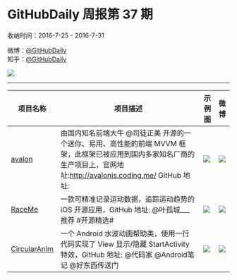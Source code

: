 # GitHubDaily 周报第 37 期

收纳时间：2016-7-25 - 2016-7-31

微博：[@GitHubDaily](https://weibo.com/GitHubDaily)    
知乎：[@GitHubDaily](https://www.zhihu.com/people/githubdaily)

![](https://raw.githubusercontent.com/GitHubDaily/GitHubDaily/master/assets/weixin.png)

---

项目名称 | 项目描述 | 示例图 | 微博
--- | --- | --- | ---
[avalon](status.github_url) | 由国内知名前端大牛 @司徒正美 开源的一个迷你、易用、高性能的前端 MVVM 框架，此框架已被应用到国内多家知名厂商的生产项目上，官网地址:http://avalonjs.coding.me/ GitHub 地址: | ![](http://ww2.sinaimg.cn/large/006fiYtfgw1f6b404ihlnj311g0lygo0.jpg) | [![](https://raw.githubusercontent.com/GitHubDaily/GitHubDaily/master/assets/sina_logo.png)](https://weibo.com/5722964389/E182W5Yb5)
[RaceMe](status.github_url) | 一款可精准记录运动数据，追踪运动趋势的 iOS 开源应用，GitHub 地址: @叶孤城___ 推荐 #开源精选# | ![](http://ww2.sinaimg.cn/large/006fiYtfjw1f68r4253bcj31kw11g48e.jpg) | [![](https://raw.githubusercontent.com/GitHubDaily/GitHubDaily/master/assets/sina_logo.png)](https://weibo.com/5722964389/EORSnSCd)
[CircularAnim](status.github_url) | 一个 Android 水波动画帮助类，使用一行代码实现了 View 显示/隐藏 StartActivity 特效，GitHub 地址: @代码家 @Android笔记 @好东西传送门 | ![](http://ww4.sinaimg.cn/large/006fiYtfgw1f66gw4agy8g30m80gob29.gif) | [![](https://raw.githubusercontent.com/GitHubDaily/GitHubDaily/master/assets/sina_logo.png)](https://weibo.com/5722964389/EwddpI3l)
